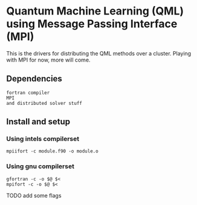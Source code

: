 
# Quantum Machine Learning (QML) using Message Passing Interface (MPI)

This is the drivers for distributing the QML methods over a cluster.
Playing with MPI for now, more will come.

## Dependencies

    fortran compiler
    MPI
    and distributed solver stuff


## Install and setup

### Using intels compilerset

    mpiifort -c module.f90 -o module.o

### Using gnu compilerset

    gfortran -c -o $@ $<
    mpifort -c -o $@ $<

TODO add some flags



